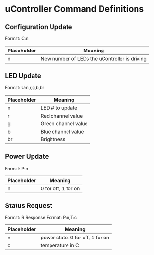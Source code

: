 # uController Command Definitions

## Configuration Update

Format: C:n

| Placeholder | Meaning                                       |
| ------------| ----------------------------------------------|
| n           | New number of LEDs the uController is driving |

## LED Update

Format: U:n,r,g,b,br

| Placeholder | Meaning             |
| ------------| --------------------|
| n           | LED # to update     |
| r           | Red channel value   |
| g           | Green channel value |
| b           | Blue channel value  |
| br          | Brightness          |

## Power Update

Format: P:n

| Placeholder | Meaning             |
| ------------| --------------------|
| n           | 0 for off, 1 for on |

## Status Request

Format: R
Response Format: P:n,T:c

| Placeholder | Meaning                          |
| ------------| ---------------------------------|
| n           | power state, 0 for off, 1 for on |
| c           | temperature in C                 |
